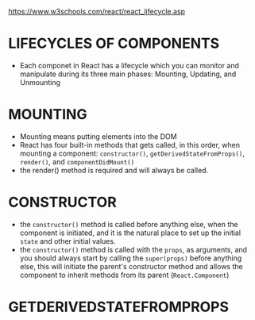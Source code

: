 https://www.w3schools.com/react/react_lifecycle.asp
		
#
# LIFECYCLES OF COMPONENTS

- Each componet in React has a lifecycle which you can monitor and manipulate during its three main phases: Mounting, Updating, and Unmounting

#
# MOUNTING

- Mounting means putting elements into the DOM
- React has four built-in methods that gets called, in this order, when mounting a component: `constructor()`, `getDerivedStateFromProps()`,
`render()`, and `componentDidMount()`
- the render() method is required and will always be called.

#
# CONSTRUCTOR

- the `constructor()` method is called before anything else, when the component is initiated, and it is the natural place to set up the initial `state` and other initial values.
- the `constructor()` method is called with the `props`, as arguments, and you should always start by calling the `super(props)` before anything else, this will initiate the parent's constructor method and allows the component to inherit methods from its parent (`React.Component`)

#
# GETDERIVEDSTATEFROMPROPS
		
















